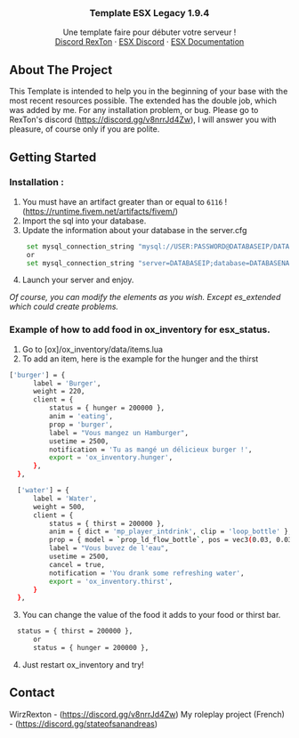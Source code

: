<br />
<div align="center">
  <a href="https://github.com/WirzRexTon/Base-Template"> </a>
  <h3 align="center">Template ESX Legacy 1.9.4</h3>

  <p align="center">
    Une template faire pour débuter votre serveur !
    <br />
    <a href="https://discord.gg/v8nrrJd4Zw">Discord RexTon</a>
    ·
    <a href="https://discord.com/invite/RPX2GssV6r">ESX Discord</a>
    ·
    <a href="https://documentation.esx-framework.org/">ESX Documentation</a>
  </p>
</div>

## About The Project

This Template is intended to help you in the beginning of your base with the most recent resources possible. The extended has the double job, which was added by me. 
For any installation problem, or bug. Please go to RexTon's discord (https://discord.gg/v8nrrJd4Zw), I will answer you with pleasure, of course only if you are polite. 

## Getting Started

### Installation : 

1. You must have an artifact greater than or equal to `6116` ! (https://runtime.fivem.net/artifacts/fivem/)
2. Import the sql into your database. 
3. Update the information about your database in the server.cfg
   ```sh
    set mysql_connection_string "mysql://USER:PASSWORD@DATABASEIP/DATABASENAME?waitForConnections=true&charset=utf8mb4"
    or 
    set mysql_connection_string "server=DATABASEIP;database=DATABASENAME;userid=USER;password=PASSWORD"
   ```
4. Launch your server and enjoy. 

_Of course, you can modify the elements as you wish. Except es_extended which could create problems._

### Example of how to add food in ox_inventory for esx_status. 

1. Go to [ox]/ox_inventory/data/items.lua
2. To add an item, here is the example for the hunger and the thirst
  ```sh
  ['burger'] = {
		label = 'Burger',
		weight = 220,
		client = {
			status = { hunger = 200000 },
			anim = 'eating',
			prop = 'burger',
			label = "Vous mangez un Hamburger",
			usetime = 2500,
			notification = 'Tu as mangé un délicieux burger !',
			export = 'ox_inventory.hunger',
		},
	},

	['water'] = {
		label = 'Water',
		weight = 500,
		client = {
			status = { thirst = 200000 },
			anim = { dict = 'mp_player_intdrink', clip = 'loop_bottle' },
			prop = { model = `prop_ld_flow_bottle`, pos = vec3(0.03, 0.03, 0.02), rot = vec3(0.0, 0.0, -1.5) },
			label = "Vous buvez de l'eau",
			usetime = 2500,
			cancel = true,
			notification = 'You drank some refreshing water',
			export = 'ox_inventory.thirst',
		}
	},
  ```
3. You can change the value of the food it adds to your food or thirst bar. 
  ```sh 
  	status = { thirst = 200000 },
        or 
        status = { hunger = 200000 },
  ```
4. Just restart ox_inventory and try! 


## Contact

WirzRexton - (https://discord.gg/v8nrrJd4Zw) 
My roleplay project (French) - (https://discord.gg/stateofsanandreas)
